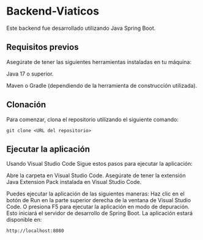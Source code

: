 # Backend-Viaticos
 
 Este backend fue desarrollado utilizando Java Spring Boot.

## Requisitos previos

Asegúrate de tener las siguientes herramientas instaladas en tu máquina:

Java 17 o superior.

Maven o Gradle (dependiendo de la herramienta de construcción utilizada).

## Clonación
Para comenzar, clona el repositorio utilizando el siguiente comando:

`git clone <URL del repositorio>`

## Ejecutar la aplicación
Usando Visual Studio Code
Sigue estos pasos para ejecutar la aplicación:

Abre la carpeta en Visual Studio Code.
Asegúrate de tener la extensión Java Extension Pack instalada en Visual Studio Code.

Puedes ejecutar la aplicación de las siguientes maneras:
Haz clic en el botón de Run en la parte superior derecha de la ventana de Visual Studio Code.
O presiona F5 para ejecutar la aplicación en modo de depuración.
Esto iniciará el servidor de desarrollo de Spring Boot. La aplicación estará disponible en:

`http://localhost:8080`

